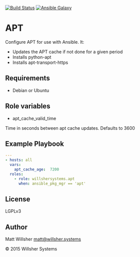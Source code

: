 [![Build Status](https://travis-ci.org/willshersystems/ansible-apt.svg?branch=master)](https://travis-ci.org/WillsherSystems/ansible-sshd) [![Ansible Galaxy](http://img.shields.io/badge/galaxy-willshersystems.apt-660198.svg?style=flat)](https://galaxy.ansible.com/list#/roles/2488)

APT
===

Configure APT for use with Ansible. It:

* Updates the APT cache if not done for a given period
* Installs python-apt
* Installs apt-transport-https

Requirements
------------

* Debian or Ubuntu

Role variables
---------------

* apt_cache_valid_time

Time in seconds between apt cache updates. Defaults to 3600

Example Playbook
----------------
 
```yaml
---
- hosts: all
  vars:
    apt_cache_age:  7200
  roles:
    - role: willshersystems.apt
      when: ansible_pkg_mgr == 'apt'
```

License
-------

LGPLv3


Author
------

Matt Willsher <matt@willsher.systems>

&copy; 2015 Willsher Systems

